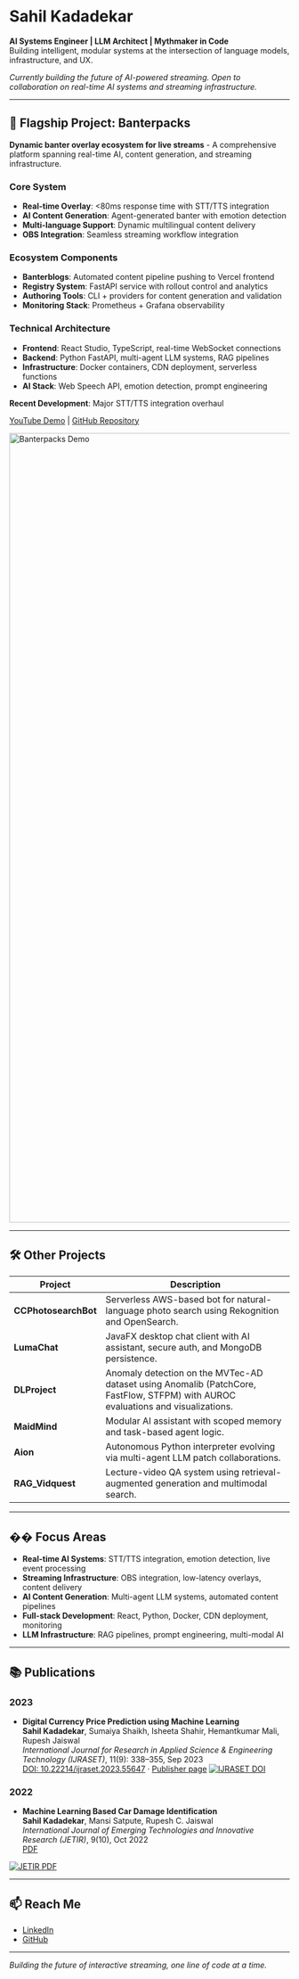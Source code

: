 # Sahil Kadadekar

**AI Systems Engineer | LLM Architect | Mythmaker in Code**  
Building intelligent, modular systems at the intersection of language models, infrastructure, and UX.



*Currently building the future of AI-powered streaming. Open to collaboration on real-time AI systems and streaming infrastructure.*

---

## 🎯 Flagship Project: Banterpacks

**Dynamic banter overlay ecosystem for live streams** - A comprehensive platform spanning real-time AI, content generation, and streaming infrastructure.

### Core System
- **Real-time Overlay**: <80ms response time with STT/TTS integration
- **AI Content Generation**: Agent-generated banter with emotion detection
- **Multi-language Support**: Dynamic multilingual content delivery
- **OBS Integration**: Seamless streaming workflow integration

### Ecosystem Components
- **Banterblogs**: Automated content pipeline pushing to Vercel frontend
- **Registry System**: FastAPI service with rollout control and analytics
- **Authoring Tools**: CLI + providers for content generation and validation
- **Monitoring Stack**: Prometheus + Grafana observability

### Technical Architecture
- **Frontend**: React Studio, TypeScript, real-time WebSocket connections
- **Backend**: Python FastAPI, multi-agent LLM systems, RAG pipelines
- **Infrastructure**: Docker containers, CDN deployment, serverless functions
- **AI Stack**: Web Speech API, emotion detection, prompt engineering

**Recent Development**: Major STT/TTS integration overhaul


[YouTube Demo](https://youtu.be/IPbwLB_sZ9I) | [GitHub Repository](https://github.com/Sahil170595/Banterpacks)

<img width="2559" height="1417" alt="Banterpacks Demo" src="https://github.com/user-attachments/assets/7685a091-274a-4ce5-ab43-7fcec213caa2" />

---

## 🛠️ Other Projects

| Project | Description |
|---------|-------------|
| **CCPhotosearchBot** | Serverless AWS-based bot for natural-language photo search using Rekognition and OpenSearch. |
| **LumaChat** | JavaFX desktop chat client with AI assistant, secure auth, and MongoDB persistence. |
| **DLProject** | Anomaly detection on the MVTec-AD dataset using Anomalib (PatchCore, FastFlow, STFPM) with AUROC evaluations and visualizations. |
| **MaidMind** | Modular AI assistant with scoped memory and task-based agent logic. |
| **Aion** | Autonomous Python interpreter evolving via multi-agent LLM patch collaborations. |
| **RAG_Vidquest** | Lecture-video QA system using retrieval-augmented generation and multimodal search. |

---

## �� Focus Areas
- **Real-time AI Systems**: STT/TTS integration, emotion detection, live event processing
- **Streaming Infrastructure**: OBS integration, low-latency overlays, content delivery
- **AI Content Generation**: Multi-agent LLM systems, automated content pipelines
- **Full-stack Development**: React, Python, Docker, CDN deployment, monitoring
- **LLM Infrastructure**: RAG pipelines, prompt engineering, multi-modal AI

---

## 📚 Publications

### 2023
- **Digital Currency Price Prediction using Machine Learning**  
  **Sahil Kadadekar**, Sumaiya Shaikh, Isheeta Shahir, Hemantkumar Mali, Rupesh Jaiswal  
  *International Journal for Research in Applied Science & Engineering Technology (IJRASET)*, 11(9): 338–355, Sep 2023  
  [DOI: 10.22214/ijraset.2023.55647](https://doi.org/10.22214/ijraset.2023.55647) ·
  [Publisher page](https://www.ijraset.com/research-paper/digital-currency-price-prediction-using-machine-learning)
[![IJRASET DOI](https://img.shields.io/badge/DOI-10.22214%2Fijraset.2023.55647-blue)](https://doi.org/10.22214/ijraset.2023.55647)

### 2022
- **Machine Learning Based Car Damage Identification**  
  **Sahil Kadadekar**, Mansi Satpute, Rupesh C. Jaiswal  
  *International Journal of Emerging Technologies and Innovative Research (JETIR)*, 9(10), Oct 2022  
  [PDF](https://www.jetir.org/papers/JETIR2210195.pdf)

[![JETIR PDF](https://img.shields.io/badge/Paper-JETIR%20(2022)-brightgreen)](https://www.jetir.org/papers/JETIR2210195.pdf)

---

## 📫 Reach Me
- [LinkedIn](https://www.linkedin.com/in/sahilkadadekar)
- [GitHub](https://github.com/Sahil170595)

---

*Building the future of interactive streaming, one line of code at a time.*
